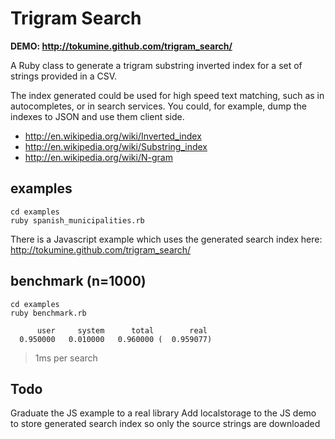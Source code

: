 Trigram Search
===============

**DEMO: http://tokumine.github.com/trigram_search/**

A Ruby class to generate a trigram substring inverted index for a set of strings provided in a CSV.

The index generated could be used for high speed text matching, such as in autocompletes, or in search services. You could, for example, dump the indexes to JSON and use them client side.

* http://en.wikipedia.org/wiki/Inverted_index
* http://en.wikipedia.org/wiki/Substring_index
* http://en.wikipedia.org/wiki/N-gram

examples
---------

	cd examples
	ruby spanish_municipalities.rb

There is a Javascript example which uses the generated search index here: http://tokumine.github.com/trigram_search/

benchmark (n=1000)
---------

  	cd examples
  	ruby benchmark.rb

	      user     system      total        real
	  0.950000   0.010000   0.960000 (  0.959077)

>1ms per search


Todo
-----
Graduate the JS example to a real library
Add localstorage to the JS demo to store generated search index so only the source strings are downloaded